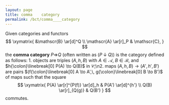 ```yaml
---
layout: page
title: comma    category
permalink: /bct/comma____category
---
```

Given categories and functors $$ \xymatrix{         &\mathscr{B} \ar[d]^Q       \\ \mathscr{A} \ar[r]_P        & \mathscr{C}, } $$ the **comma    category** $P {\mathbin{\Rightarrow} Q}$    (often written as $(P \mathbin{\downarrow} Q)$) is the category defined as follows:   1. objects are triples $(A, h, B)$ with $A \in \mathscr{A}$, $B \in \mathscr{B}$, and $h{\colon}\linebreak[0] P(A) \to Q(B)$ in $\mathscr{C}$;\n2. maps $(A, h, B) \to (A', h', B')$ are pairs $(f{\colon}\linebreak[0] A \to A',\, g{\colon}\linebreak[0] B \to B')$ of maps such that the square $$ \xymatrix{ P(A)    \ar[r]^{P(f)} \ar[d]_h  & P(A')   \ar[d]^{h'}     \\ Q(B) \ar[r]_{Q(g)}      & Q(B') } $$ commutes.
